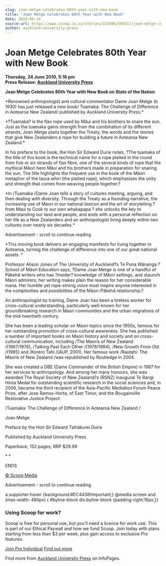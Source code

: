 ```yaml
---
slug: joan-metge-celebrates-80th-year-with-new-book
title: "Joan Metge Celebrates 80th Year with New Book"
date: 2010-06-24
source-url: https://www.scoop.co.nz/stories/CU1006/S00317/joan-metge-celebrates-80th-year-with-new-book.htm
author: auckland-university-press
---
```

Joan Metge Celebrates 80th Year with New Book
=============================================

**Thursday, 24 June 2010, 5:16 pm**  
**Press Release: [Auckland University Press](https://info.scoop.co.nz/Auckland_University_Press)**

**Joan Metge Celebrates 80th Year with New Book on State of the Nation**

\*Renowned anthropologist and cultural commentator Dame Joan Metge (b 1930) has just released a new book/ Tuamaka: The Challenge of Difference in Aotearoa New Zealand/ published by Auckland University Press.\*

\*?Tuamaka? is the flax rope used by Mâui and his brothers to snare the sun. Just as the tuamaka gains strength from the combination of its different strands, Joan Metge plaits together the Treaty, the words and the stories that give New Zealanders a rope for building a future in Aotearoa New Zealand.\*

In his preface to the book, the Hon Sir Edward Durie notes, ?The tuamaka of the title of this book is the technical name for a rope plaited in the round from five or six strands of flax fibre, one of the several kinds of rope that the mythical Mâori hero Mâui and his brothers made in preparation for snaring the sun. The title highlights the frequent use in the book of the Mâori metaphor of the taura whiri (the plaited rope), which emphasises the unity and strength that comes from weaving people together.?

\*In /Tuamaka /Dame Joan tells a story of cultures meeting, arguing, and then dealing with diversity. Through the Treaty as a founding narrative, the increasing use of Maori in our national lexicon and the art of storytelling ? from Maui to Cook to our own whakapapa ? she unlocks the key to understanding our land and people, and ends with a personal reflection on her life as a New Zealanders and an anthropologist living deeply within two cultures over nearly six decades.\*

Advertisement - scroll to continue reading





\*This moving book delivers an engaging manifesto for living together in Aotearoa, turning the challenge of difference into one of our great national assets. \*

Professor Alison Jones of The University of Auckland?s Te Puna Wânanga ? School of Mâori Education says, ?Dame Joan Metge is one of a handful of Pâkehâ writers who has ?insider? knowledge of Mâori settings, and staunch Mâori admirers; her writing makes plain the reason for her considerable mana. Her humble yet rope-strong voice must inspire anyone interested in the complexities and possibilities of the Mâori-Pâkehâ relationship.?

An anthropologist by training, Dame Joan has been a tireless worker for cross-cultural understanding, particularly well-known for her groundbreaking research in Maori communities and the urban migrations of the mid-twentieth century.

She has been a leading scholar on Maori topics since the 1950s, famous for her outstanding promotion of cross-cultural awareness. She has published a number of important books on Maori history and society and on cross-cultural communication, including /The Maoris of New Zealand /(1967/1976), /Talking Past Each Other /(1978/1984), /New Growth From Old /(1995) and /Korero Tahi /(AUP, 2001). Her famous work /Rautahi: The Maoris of New Zealand /was republished by Routledge in 2004.

She was created a DBE (Dame Commander of the British Empire) in 1987 for her services to anthropology. And among her many honours, she was awarded The Royal Society of New Zealand?s (RSNZ) inaugural Te Rangi Hiroa Medal for outstanding scientific research in the social sciences and, in 2006, became the third recipient of the Asia-Pacific Mediation Forum Peace Prize, after Jose Ramos-Horta, of East Timor, and the Bougainville Restorative Justice Project.

/Tuamaka: The Challenge of Difference in Aotearoa New Zealand /

Joan Metge

Preface by the Hon Sir Edward Taihâkurei Durie

Published by Auckland University Press

Paperback; 152 pages; RRP $29.99

\* \*

ENDS

[© Scoop Media](http://www.scoop.co.nz/about/terms.html)  

Advertisement - scroll to continue reading



a.supporter:hover {background:#EC4438!important;} @media screen and (max-width: 480px) { #byline-block div.byline-block {padding-right:16px;}}

### Using Scoop for work?

Scoop is free for personal use, but you’ll need a licence for work use. This is part of our Ethical Paywall and how we fund Scoop. Join today with plans starting from less than $3 per week, plus gain access to exclusive _Pro_ features.  
  
[Join Pro Individual](https://pro.scoop.co.nz/Individual/?from=ProIn24) [Find out more](https://pro.scoop.co.nz/using-scoop-for-work/?from=ProIn24)

Find more from [Auckland University Press](https://info.scoop.co.nz/Auckland_University_Press) on InfoPages.